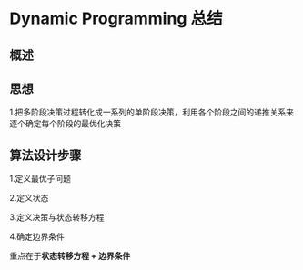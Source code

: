# Dynamic Programming 总结

## 概述





## 思想
1.把多阶段决策过程转化成一系列的单阶段决策，利用各个阶段之间的递推关系来逐个确定每个阶段的最优化决策




## 算法设计步骤
1.定义最优子问题

2.定义状态

3.定义决策与状态转移方程

4.确定边界条件

重点在于**状态转移方程 + 边界条件**
